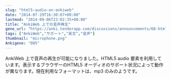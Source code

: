 ```yaml
---
slug: "html5-audio-on-ankiweb"
date: "2014-07-29T16:30:07+00:00"
lastmod: "2014-09-06T23:02:35+00:00"
title: "AnkiWeb 上での音声再生"
gene_url: "https://anki.tenderapp.com/discussions/announcements/68-html5-audio-on-ankiweb"
tags: ["AnkiWeb","サポート","英文","音声"]
thumbnail: "microphone.png"
Ankigene: "005"
---
```

AnkiWeb 上で音声の再生が可能になりました。HTML5 audio 要素を利用しています。表示するブラウザーのHTML5 オーディオのサポート状況によって動作が異なります。現在利用なフォーマットは、mp3 のみのようです。

